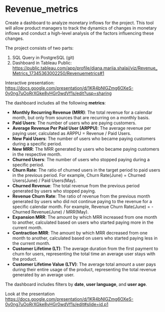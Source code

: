 # Revenue_metrics
 Create a dashboard to analyze monetary inflows for the project.
This tool will allow product managers to track the dynamics of changes in monetary inflows and conduct a high-level analysis of the factors influencing these changes.

The project consists of two parts:

1. SQL Query in PostgreSQL (git)
2. Dashboard in Tableau Public: https://public.tableau.com/app/profile/diana.mariia.shalai/viz/Revenue_Metrics_17345363002250/Revenuemetrics#1

Interactive presentation: https://docs.google.com/presentation/d/1KR4bNIGZmg6OXeS-0y0ng7uOoRrXGke8yHGr0wdVf1s/edit?usp=sharing

The dashboard includes all the following **metrics**:

- **Monthly Recurring Revenue (MRR)**: The total revenue for a calendar month, but only from sources that are recurring on a monthly basis.
- **Paid Users**: The number of users who are paying customers.
- **Average Revenue Per Paid User (ARPPU)**: The average revenue per paying user, calculated as ARPPU = Revenue / Paid Users.
- **New Paid Users**: The number of users who became paying customers during a specific period.
- **New MRR**: The MRR generated by users who became paying customers in the respective month.
- **Churned Users**: The number of users who stopped paying during a specific period.
- **Churn Rate**: The ratio of churned users in the target period to paid users in the previous period. For example, Churn Rate(June) = Churned Users(June) / Paid Users(May).
- **Churned Revenue**: The total revenue from the previous period generated by users who stopped paying.
- **Revenue Churn Rate**: The ratio of revenue from the previous month generated by users who did not continue paying to the revenue for a specific calendar month. For example, Revenue Churn Rate(June) = - Churned Revenue(June) / MRR(May).
- **Expansion MRR**: The amount by which MRR increased from one month to another, calculated based on users who started paying more in the current month.
- **Contraction MRR**: The amount by which MRR decreased from one month to another, calculated based on users who started paying less in the current month.
- **Customer Lifetime (LT)**: The average duration from the first payment to churn for users, representing the total time an average user stays with the product.
- **Customer Lifetime Value (LTV)**: The average total amount a user pays during their entire usage of the product, representing the total revenue generated by an average user.

The dashboard includes filters by **date**, **user language**, and **user age**.

Look at the presentation https://docs.google.com/presentation/d/1KR4bNIGZmg6OXeS-0y0ng7uOoRrXGke8yHGr0wdVf1s/edit#slide=id.p1
